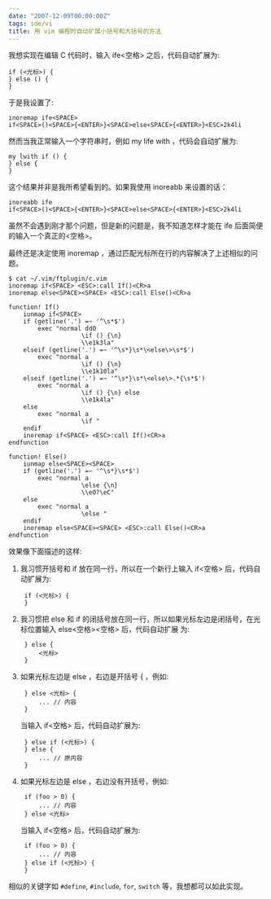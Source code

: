 ```yaml
---
date: "2007-12-09T00:00:00Z"
tags: ide/vi
title: 用 vim 编程时自动扩展小括号和大括号的方法
---
```


我想实现在编辑 C 代码时，输入 ife<空格> 之后，代码自动扩展为:

    if (<光标>) {
    } else () {
    }

于是我设置了:

    inoremap ife<SPACE>
    if<SPACE>()<SPACE>{<ENTER>}<SPACE>else<SPACE>{<ENTER>}<ESC>2k4li 

然而当我正常输入一个字符串时，例如 my life with ，代码会自动扩展为:

    my lwith if () {
    } else {
    }

这个结果并非是我所希望看到的。如果我使用 inoreabb 来设置的话：

    inoreabb ife
    if<SPACE>()<SPACE>{<ENTER>}<SPACE>else<SPACE>{<ENTER>}<ESC>2k4li 

虽然不会遇到刚才那个问题，但是新的问题是，我不知道怎样才能在 ife 后面简便的输入一个真正的<空格>。 

最终还是决定使用 inoremap ，通过匹配光标所在行的内容解决了上述相似的问题。

    $ cat ~/.vim/ftplugin/c.vim
    inoremap if<SPACE> <ESC>:call If()<CR>a
    inoremap else<SPACE><SPACE> <ESC>:call Else()<CR>a 

    function! If()
        iunmap if<SPACE>
        if (getline('.') =~ '^\s*$')
            exec "normal ddO
                        \if () {\n}
                        \\e1k3la"
        elseif (getline('.') =~ '^\s*}\s*\<else\>\s*$') 
            exec "normal a
                        \if () {\n}
                        \\e1k10la"
        elseif (getline('.') =~ '^\s*}\s*\<else\>.*{\s*$')
            exec "normal a
                        \if () {\n} else 
                        \\e1k4la"
        else
            exec "normal a
                        \if "
        endif
        inoremap if<SPACE> <ESC>:call If()<CR>a
    endfunction

    function! Else() 
        iunmap else<SPACE><SPACE>
        if (getline('.') =~ '^\s*}\s*$')
            exec "normal a
                        \else {\n}
                        \\eO?\eC"
        else
            exec "normal a 
                        \else "
        endif
        inoremap else<SPACE><SPACE> <ESC>:call Else()<CR>a
    endfunction

效果像下面描述的这样:

1. 我习惯开括号和 if 放在同一行，所以在一个新行上输入 if<空格> 后，代码自动扩展为: 

        if (<光标>) {
        }

2. 我习惯把 else 和 if 的闭括号放在同一行，所以如果光标左边是闭括号，在光标位置输入 else<空格><空格> 后，代码自动扩展
为:

        } else {
            <光标>
        }

3. 如果光标左边是 else ，右边是开括号 { ，例如:

        } else <光标> { 
            ... // 内容
        }

    当输入 if<空格> 后，代码自动扩展为:

        } else if (<光标>) {
        } else {
            ... // 原内容
        }

4. 如果光标左边是 else ，右边没有开括号，例如:

        if (foo > 0) {
            ... // 内容 
        } else <光标>

    当输入 if<空格> 后，代码自动扩展为:

        if (foo > 0) {
            ... // 内容
        } else if (<光标>) {
        }

相似的关键字如 `#define`, `#include`, `for`, `switch` 等，我想都可以如此实现。 
